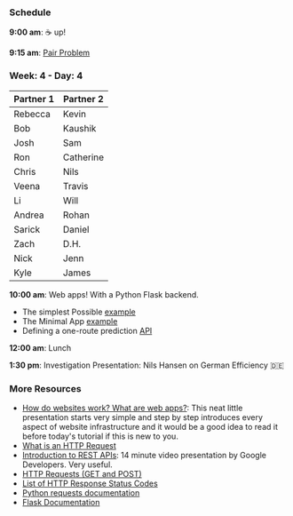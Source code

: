 ### Schedule

**9:00 am**: :coffee: up!

**9:15 am**: [Pair Problem](pair.md)

### Week: 4 - Day: 4

| Partner 1 | Partner 2 |
|------|-----|
| Rebecca | Kevin |
| Bob | Kaushik |
| Josh | Sam |
| Ron | Catherine |
| Chris | Nils |
| Veena | Travis |
| Li | Will |
| Andrea | Rohan |
| Sarick | Daniel |
| Zach | D.H. |
| Nick | Jenn |
| Kyle | James |

**10:00 am**: Web apps! With a Python Flask backend.

 * The simplest Possible [example](hello_app.py)
 * The Minimal App [example](minimal_app/)
 * Defining a one-route prediction [API](predictor_app/)

**12:00 am**: Lunch

**1:30 pm**: Investigation Presentation: Nils Hansen on German Efficiency :de: 



### More Resources

 * [How do websites work? What are web apps?](http://nilclass.com/courses/how-websites-work/#1): This neat little presentation starts very simple and step by step introduces every aspect of website infrastructure and it would be a good idea to read it before today's tutorial if this is new to you.
 * [What is an HTTP Request](http://rve.org.uk/dumprequest)
 * [Introduction to REST APIs](https://www.youtube.com/watch?v=YCcAE2SCQ6k): 14 minute video presentation by Google Developers. Very useful.
 * [HTTP Requests (GET and POST)](http://www.w3schools.com/tags/ref_httpmethods.asp)
 * [List of HTTP Response Status Codes](http://en.wikipedia.org/wiki/List_of_HTTP_status_codes)
 * [Python requests documentation](http://docs.python-requests.org/en/latest/)
 * [Flask Documentation](http://flask.pocoo.org/)

